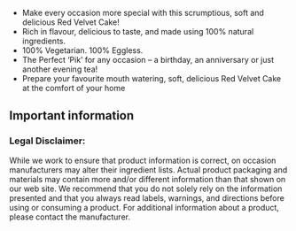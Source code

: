 - Make every occasion more special with this scrumptious, soft and delicious Red Velvet Cake!
- Rich in flavour, delicious to taste, and made using 100% natural ingredients.
- 100% Vegetarian. 100% Eggless.
- The Perfect ‘Pik’ for any occasion – a birthday, an anniversary or just another evening tea!
- Prepare your favourite mouth watering, soft, delicious Red Velvet Cake at the comfort of your home

## **Important information**

### **Legal Disclaimer:**

While we work to ensure that product information is correct, on occasion manufacturers may alter their ingredient lists. Actual product packaging and materials may contain more and/or different information than that shown on our web site. We recommend that you do not solely rely on the information presented and that you always read labels, warnings, and directions before using or consuming a product. For additional information about a product, please contact the manufacturer.
